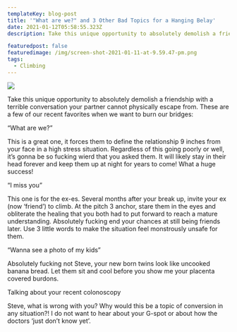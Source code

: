 ```yaml
---
templateKey: blog-post
title: '"What are we?" and 3 Other Bad Topics for a Hanging Belay'
date: 2021-01-12T05:58:55.323Z
description: Take this unique opportunity to absolutely demolish a friendship with a terrible conversation your partner cannot physically escape from. These are a few of our recent favorites when we want to burn our bridges:

featuredpost: false
featuredimage: /img/screen-shot-2021-01-11-at-9.59.47-pm.png
tags:
  - Climbing
---
```

![](/img/screen-shot-2021-01-11-at-9.59.47-pm.png)

Take this unique opportunity to absolutely demolish a friendship with a terrible conversation your partner cannot physically escape from. These are a few of our recent favorites when we want to burn our bridges:



“What are we?”

This is a great one, it forces them to define the relationship 9 inches from your face in a high stress situation. Regardless of this going poorly or well, it’s gonna be so fucking wierd that you asked them. It will likely stay in their head forever and keep them up at night for years to come! What a huge success!



“I miss you”

This one is for the ex-es. Several months after your break up, invite your ex (now ‘friend’) to climb. At the pitch 3 anchor, stare them in the eyes and obliterate the healing that you both had to put forward to reach a mature understanding. Absolutely fucking end your chances at still being friends later. Use 3 little words to make the situation feel monstrously unsafe for them.



“Wanna see a photo of my kids”

Absolutely fucking not Steve, your new born twins look like uncooked banana bread. Let them sit and cool before you show me your placenta covered burdons.



Talking about your recent colonoscopy

Steve, what is wrong with you? Why would this be a topic of conversion in any situation?! I do not want to hear about your G-spot or about how the doctors ‘just don’t know yet’.
